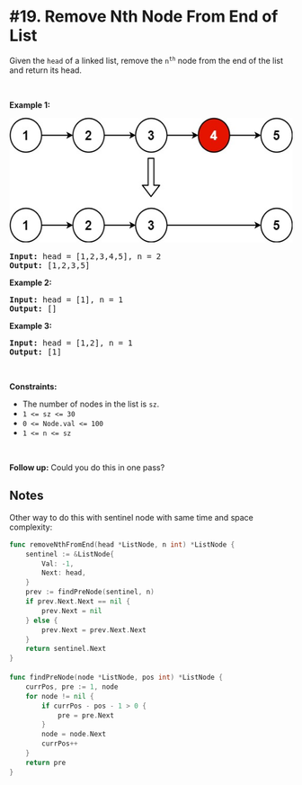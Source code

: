# #19. Remove Nth Node From End of List

<p>Given the <code>head</code> of a linked list, remove the <code>n<sup>th</sup></code> node from the end of the list and return its head.</p>

<p>&nbsp;</p>
<p><strong class="example">Example 1:</strong></p>
<img alt="" src="ex1.jpg" style="width: 542px; height: 222px;">
<pre><strong>Input:</strong> head = [1,2,3,4,5], n = 2
<strong>Output:</strong> [1,2,3,5]
</pre>

<p><strong class="example">Example 2:</strong></p>

<pre><strong>Input:</strong> head = [1], n = 1
<strong>Output:</strong> []
</pre>

<p><strong class="example">Example 3:</strong></p>

<pre><strong>Input:</strong> head = [1,2], n = 1
<strong>Output:</strong> [1]
</pre>

<p>&nbsp;</p>
<p><strong>Constraints:</strong></p>

<ul>
	<li>The number of nodes in the list is <code>sz</code>.</li>
	<li><code>1 &lt;= sz &lt;= 30</code></li>
	<li><code>0 &lt;= Node.val &lt;= 100</code></li>
	<li><code>1 &lt;= n &lt;= sz</code></li>
</ul>

<p>&nbsp;</p>
<p><strong>Follow up:</strong> Could you do this in one pass?</p>

## Notes

Other way to do this with sentinel node with same time and space complexity:

```go
func removeNthFromEnd(head *ListNode, n int) *ListNode {
	sentinel := &ListNode{
		Val: -1,
		Next: head,
	}
	prev := findPreNode(sentinel, n)
	if prev.Next.Next == nil {
		prev.Next = nil
	} else {
		prev.Next = prev.Next.Next
	}
	return sentinel.Next
}

func findPreNode(node *ListNode, pos int) *ListNode {
	currPos, pre := 1, node
	for node != nil {
		if currPos - pos - 1 > 0 {
			pre = pre.Next
		}
		node = node.Next
		currPos++
	}
	return pre
}
```